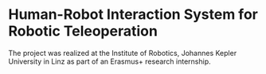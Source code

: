 # Human-Robot Interaction System for Robotic Teleoperation

The project was realized at the Institute of Robotics, Johannes Kepler University in Linz as part of an Erasmus+ research internship.
